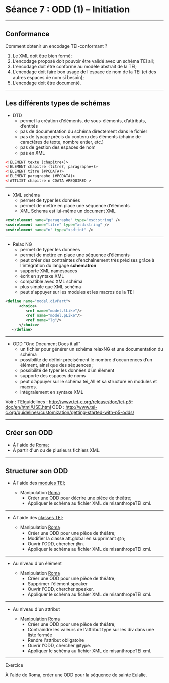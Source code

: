 # Séance 7 : ODD (1) – Initiation 

---
## Conformance

Comment obtenir un encodage TEI-conformant ? 

1. Le XML doit être bien formé;
2. L’encodage proposé doit pouvoir être validé avec un schéma TEI all;
3. L’encodage doit être conforme au modèle abstrait de la TEI;
4. L’encodage doit faire bon usage de l'espace de nom de la TEI (et des autres espaces de nom si besoin);
5. L’encodage doit être documenté.

--- 

## Les différents types de schémas

- DTD
	- permet la création d’éléments, de sous-éléments, d’attributs, d’entités
	- pas de documentation du schéma directement dans le fichier
	- pas de typage précis du contenu des éléments (chaîne de caractères de texte, nombre entier, etc.)
	- pas de gestion des espaces de nom 
	- pas en XML
```xml
<!ELEMENT texte (chapitre+)>
<!ELEMENT chapitre (titre?, paragraphe+)>
<!ELEMENT titre (#PCDATA)>
<!ELEMENT paragraphe (#PCDATA)>
<!ATTLIST chapitre n CDATA #REQUIRED >
```
---
- XML schéma
	- permet de typer les données
	- permet de mettre en place une séquence d’éléments
	- XML Schema est lui-même un document XML
```XML
<xsd:element name="paragraphe" type="xsd:string" />
<xsd:element name="titre" type="xsd:string" />
<xsd:element name="n" type="xsd:int" />
```
---
- Relax NG
	- permet de typer les données
	- permet de mettre en place une séquence d’éléments
	- peut créer des contraintes d'enchaînement très précises grâce à l'intégration du langage **schematron**
	- supporte XML namespaces
	- écrit en syntaxe XML
	- compatible avec XML schéma
	- plus simple que XML schéma
	- peut s'appuyer sur les modules et les macros de la TEI
```XML
<define name="model.divPart">
      <choice>
         <ref name="model.lLike"/>
         <ref name="model.pLike"/>
         <ref name="lg"/>
      </choice>
   </define>
```

---
- ODD "One Document Does it all"
	-  un fichier pour générer un schéma relaxNG et une documentation du schéma 
	-  possibilité de définir précisément le nombre d’occurrences d’un élément, ainsi que des séquences ;
	-  possibilité de typer les données d’un élément
	-  supporte des espaces de noms
	-  peut d’appuyer sur le schéma tei_All et sa structure en modules et macros.
	-  intégralement en syntaxe XML

Voir : 
TEIguidelines : <http://www.tei-c.org/release/doc/tei-p5-doc/en/html/USE.html>
ODD : <http://www.tei-c.org/guidelines/customization/getting-started-with-p5-odds/>

---
## Créer son ODD

- À l'aide de [Roma](https://roma.tei-c.org);
- À partir d'un ou de plusieurs fichiers XML.

---

## Structurer son ODD

- À l'aide des [modules TEI](http://www.tei-c.org/release/doc/tei-p5-doc/en/html/ST.html#STMA); 

	- Manipulation [Roma](http://roma.tei-c.org)
		- Créer une ODD pour décrire une pièce de théâtre;
		- Appliquer le schéma au fichier XML de misanthropeTEI.xml.
---
- À l'aide des [classes TEI](http://www.tei-c.org/release/doc/tei-p5-doc/en/html/REF-CLASSES-ATTS.html);  
	
	- Manipulation [Roma](http://roma.tei-c.org)
		- Créer une ODD pour une pièce de théâtre;
		- Modifier la classe att.global en supprimant @n;
		- Ouvrir l'ODD, chercher @n.
		- Appliquer le schéma au fichier XML de misanthropeTEI.xml.
---
- Au niveau d'un élément  
	
	- Manipulation [Roma](http://roma.tei-c.org)
		- Créer une ODD pour une pièce de théâtre;
		- Supprimer l'élément speaker
		- Ouvrir l'ODD, chercher speaker.
		- Appliquer le schéma au fichier XML de misanthropeTEI.xml.
---
- Au niveau d'un attribut
	
    - Manipulation [Roma](http://roma.tei-c.org)
		- Créer une ODD pour une pièce de théâtre;
		- Contraindre les valeurs de l'attribut type sur les div dans une liste fermée
		- Rendre l'attribut obligatoire
		- Ouvrir l'ODD, chercher @type.
		- Appliquer le schéma au fichier XML de misanthropeTEI.xml. 
---
Exercice

À l'aide de Roma, créer une ODD pour la séquence de sainte Eulalie.


